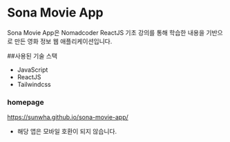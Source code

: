 # Sona Movie App

Sona Movie App은 Nomadcoder ReactJS 기초 강의를 통해 학습한 내용을 기반으로 만든 영화 정보 웹 애플리케이션입니다.

##사용된 기술 스택
- JavaScript
- ReactJS
- Tailwindcss

### homepage
https://sunwha.github.io/sona-movie-app/
- 해당 앱은 모바일 호환이 되지 않습니다.
